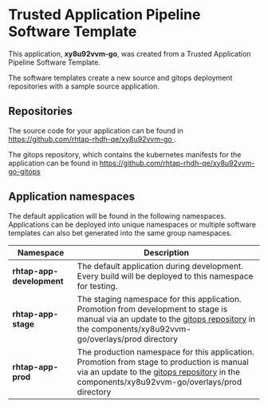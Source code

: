 # Trusted Application Pipeline Software Template

This application, **xy8u92vvm-go**, was created from a Trusted Application Pipeline Software Template.

The software templates create a new source and gitops deployment repositories with a sample source application. 

## Repositories

The source code for your application can be found in [https://github.com/rhtap-rhdh-qe/xy8u92vvm-go ](https://github.com/rhtap-rhdh-qe/xy8u92vvm-go ).
 
The gitops repository, which contains the kubernetes manifests for the application can be found in 
[https://github.com/rhtap-rhdh-qe/xy8u92vvm-go-gitops ](https://github.com/rhtap-rhdh-qe/xy8u92vvm-go-gitops ) 

## Application namespaces 

The default application will be found in the following namespaces. Applications can be deployed into unique namespaces or multiple software templates can also bet generated into the same group namespaces.  

|  Namespace   |  Description   |  
| -------- | -------- |   
| **rhtap-app-development** | The default application during development. Every build will be deployed to this namespace for testing. | 
| **rhtap-app-stage** | The staging namespace for this application. Promotion from development to stage is manual via an update to the [gitops repository](https://github.com/rhtap-rhdh-qe/xy8u92vvm-go-gitops ) in the components/xy8u92vvm-go/overlays/prod directory |  
| **rhtap-app-prod** | The production namespace for this application. Promotion from stage to production is manual via an update to the [gitops repository](https://github.com/rhtap-rhdh-qe/xy8u92vvm-go-gitops ) in the components/xy8u92vvm-go/overlays/prod directory | 